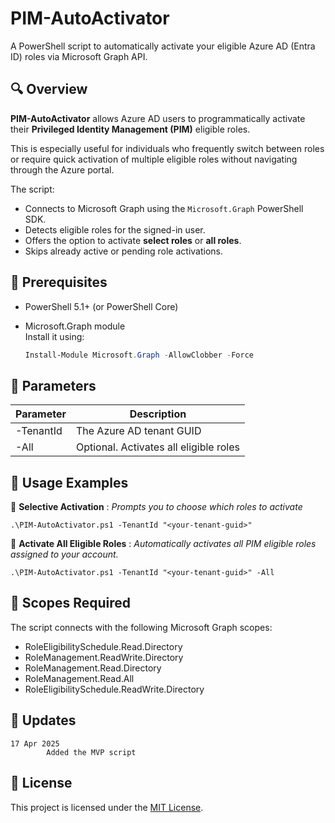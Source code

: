 # PIM-AutoActivator

A PowerShell script to automatically activate your eligible Azure AD (Entra ID) roles via Microsoft Graph API.

## 🔍 Overview

**PIM-AutoActivator** allows Azure AD users to programmatically activate their **Privileged Identity Management (PIM)** eligible roles.  

This is especially useful for individuals who frequently switch between roles or require quick activation of multiple eligible roles without navigating through the Azure portal.

The script:
- Connects to Microsoft Graph using the `Microsoft.Graph` PowerShell SDK.
- Detects eligible roles for the signed-in user.
- Offers the option to activate **select roles** or **all roles**.
- Skips already active or pending role activations.


## 🧰 Prerequisites

- PowerShell 5.1+ (or PowerShell Core)
- Microsoft.Graph module  
  Install it using:

  ```powershell
  Install-Module Microsoft.Graph -AllowClobber -Force
  ```

 ## 🔧 Parameters

| Parameter	| Description | 
|-----------|-------------|
| -TenantId	| The Azure AD tenant GUID |
| -All	| Optional. Activates all eligible roles |


## 🧪 Usage Examples
🔹 **Selective Activation** :  _Prompts you to choose which roles to activate_
```
.\PIM-AutoActivator.ps1 -TenantId "<your-tenant-guid>"
```

🔹 **Activate All Eligible Roles** : _Automatically activates all PIM eligible roles assigned to your account._

```
.\PIM-AutoActivator.ps1 -TenantId "<your-tenant-guid>" -All
```

 ## 🔐 Scopes Required
The script connects with the following Microsoft Graph scopes:
- RoleEligibilitySchedule.Read.Directory
- RoleManagement.ReadWrite.Directory
- RoleManagement.Read.Directory
- RoleManagement.Read.All
- RoleEligibilitySchedule.ReadWrite.Directory


## 🔄 Updates
```
17 Apr 2025
        Added the MVP script
```
## 📄 License
This project is licensed under the [MIT License](LICENSE).

